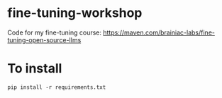 # fine-tuning-workshop
Code for my fine-tuning course: https://maven.com/brainiac-labs/fine-tuning-open-source-llms

# To install
```
pip install -r requirements.txt
```
